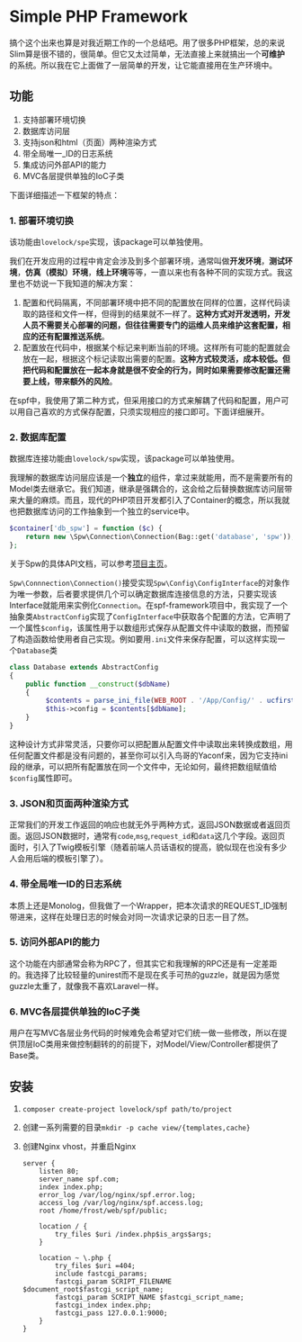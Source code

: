 # Simple PHP Framework
搞个这个出来也算是对我近期工作的一个总结吧。用了很多PHP框架，总的来说Slim算是很不错的，很简单。但它又太过简单，无法直接上来就搞出一个**可维护**的系统。所以我在它上面做了一层简单的开发，让它能直接用在生产环境中。

## 功能

1. 支持部署环境切换
2. 数据库访问层
3. 支持json和html（页面）两种渲染方式
4. 带全局唯一_ID的日志系统
5. 集成访问外部API的能力
6. MVC各层提供单独的IoC子类

下面详细描述一下框架的特点：

###  1. 部署环境切换

该功能由`lovelock/spe`实现，该package可以单独使用。

我们在开发应用的过程中肯定会涉及到多个部署环境，通常叫做**开发环境**，**测试环境**，**仿真（模拟）环境**，**线上环境**等等，一直以来也有各种不同的实现方式。我这里也不妨说一下我知道的解决方案：

1. 配置和代码隔离，不同部署环境中把不同的配置放在同样的位置，这样代码读取的路径和文件一样，但得到的结果就不一样了。**这种方式对开发透明，开发人员不需要关心部署的问题，但往往需要专门的运维人员来维护这套配置，相应的还有配置推送系统**。
2. 配置放在代码中，根据某个标记来判断当前的环境。这样所有可能的配置就会放在一起，根据这个标记读取出需要的配置。**这种方式较灵活，成本较低。但把代码和配置放在一起本身就是很不安全的行为，同时如果需要修改配置还需要上线，带来额外的风险**。

在spf中，我使用了第二种方式，但采用接口的方式来解耦了代码和配置，用户可以用自己喜欢的方式保存配置，只须实现相应的接口即可。下面详细展开。

### 2. 数据库配置

数据库连接功能由`lovelock/spw`实现，该package可以单独使用。

我理解的数据库访问层应该是一个**独立**的组件，拿过来就能用，而不是需要所有的Model类去继承它。我们知道，继承是强耦合的，这会给之后替换数据库访问层带来大量的麻烦。而且，现代的PHP项目开发都引入了Container的概念，所以我就也把数据库访问的工作抽象到一个独立的service中。

```php
$container['db_spw'] = function ($c) {
    return new \Spw\Connection\Connection(Bag::get('database', 'spw'));
};
```

关于Spw的具体API文档，可以参考[项目主页](https://github.com/lovelock/Spw)。

`Spw\Connnection\Connection()`接受实现`Spw\Config\ConfigInterface`的对象作为唯一参数，后者要求提供几个可以确定数据库连接信息的方法，只要实现该Interface就能用来实例化`Connection`。在spf-framework项目中，我实现了一个抽象类`AbstractConfig`实现了`ConfigInterface`中获取各个配置的方法，它声明了一个属性`$config`，该属性用于以数组形式保存从配置文件中读取的数据，而预留了构造函数给使用者自己实现。例如要用`.ini`文件来保存配置，可以这样实现一个`Database`类
```php
class Database extends AbstractConfig
{
    public function __construct($dbName)
    {
         $contents = parse_ini_file(WEB_ROOT . '/App/Config/' . ucfirst(ENV) . '/database.ini', true);
         $this->config = $contents[$dbName];
    }
}
```
这种设计方式非常灵活，只要你可以把配置从配置文件中读取出来转换成数组，用任何配置文件都是没有问题的，甚至你可以引入鸟哥的Yaconf来，因为它支持ini段的继承，可以把所有配置放在同一个文件中，无论如何，最终把数组赋值给`$config`属性即可。


### 3. JSON和页面两种渲染方式

正常我们的开发工作返回的响应也就无外乎两种方式，返回JSON数据或者返回页面。返回JSON数据时，通常有`code`,`msg`,`request_id`和`data`这几个字段。返回页面时，引入了Twig模板引擎（随着前端人员话语权的提高，貌似现在也没有多少人会用后端的模板引擎了）。

### 4. 带全局唯一ID的日志系统

本质上还是Monolog，但我做了一个Wrapper，把本次请求的REQUEST_ID强制带进来，这样在处理日志的时候会对同一次请求记录的日志一目了然。

### 5. 访问外部API的能力

这个功能在内部通常会称为RPC了，但其实它和我理解的RPC还是有一定差距的。我选择了比较轻量的unirest而不是现在炙手可热的guzzle，就是因为感觉guzzle太重了，就像我不喜欢Laravel一样。

### 6. MVC各层提供单独的IoC子类

用户在写MVC各层业务代码的时候难免会希望对它们统一做一些修改，所以在提供顶层IoC类用来做控制翻转的的前提下，对Model/View/Controller都提供了Base类。



## 安装

1. `composer create-project lovelock/spf path/to/project`

2. 创建一系列需要的目录`mkdir -p cache view/{templates,cache}`

3. 创建Nginx vhost，并重启Nginx

   ```nginx
   server {
       listen 80;
       server_name spf.com;
       index index.php;
       error_log /var/log/nginx/spf.error.log;
       access_log /var/log/nginx/spf.access.log;
       root /home/frost/web/spf/public;

       location / {
           try_files $uri /index.php$is_args$args;
       }

       location ~ \.php {
           try_files $uri =404;
           include fastcgi_params;
           fastcgi_param SCRIPT_FILENAME $document_root$fastcgi_script_name;
           fastcgi_param SCRIPT_NAME $fastcgi_script_name;
           fastcgi_index index.php;
           fastcgi_pass 127.0.0.1:9000;
       }
   }
   ```

   ​